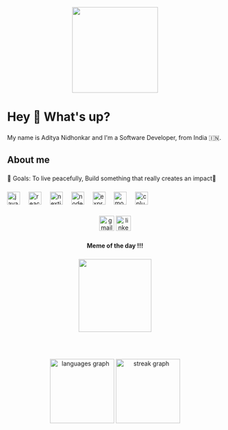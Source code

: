 <div align="center">
  <img height="200" src="https://user-images.githubusercontent.com/74038190/235224431-e8c8c12e-6826-47f1-89fb-2ddad83b3abf.gif"  />
</div>

###

<h1 align="left">Hey 👋 What's up?</h1>

###

<p align="left">My name is Aditya Nidhonkar and I'm a Software Developer, from India 🇮🇳.</p>

###

<h2 align="left">About me</h2>

###

<p align="left">🎯 Goals: To live peacefully,  Build something that really creates an impact🚀</p>

###

<div align="left">
  <img src="https://img.shields.io/badge/JavaScript-F7DF1E?logo=javascript&logoColor=black&style=for-the-badge" height="30" alt="javascript logo"  />
  <img width="12" />
  <img src="https://img.shields.io/badge/React-61DAFB?logo=react&logoColor=black&style=for-the-badge" height="30" alt="react logo"  />
  <img width="12" />
  <img src="https://img.shields.io/badge/next.js-000000?style=for-the-badge&logo=nextdotjs&logoColor=white" height="30" alt="nextjs logo"  />
  <img width="12" />
  <img src="https://img.shields.io/badge/Node.js-339933?logo=nodedotjs&logoColor=white&style=for-the-badge" height="30" alt="nodejs logo"  />
  <img width="12" />
  <img src="https://img.shields.io/badge/Express-000000?logo=express&logoColor=white&style=for-the-badge" height="30" alt="express logo"  />
  <img width="12" />
  <img src="https://img.shields.io/badge/MongoDB-47A248?logo=mongodb&logoColor=white&style=for-the-badge" height="30" alt="mongodb logo"  />
  <img width="12" />
  <img src="https://img.shields.io/badge/C++-00599C?logo=cplusplus&logoColor=white&style=for-the-badge" height="30" alt="cplusplus logo"  />
  <img width="12" />
</div>

###

<div align="center">
  <img src="https://img.shields.io/static/v1?message=Gmail&logo=gmail&label=&color=D14836&logoColor=white&labelColor=&style=for-the-badge" height="35" alt="gmail logo"  />
  <img src="https://img.shields.io/static/v1?message=LinkedIn&logo=linkedin&label=&color=0077B5&logoColor=white&labelColor=&style=for-the-badge" height="35" alt="linkedin logo"  />
</div>

###

<h4 align="center">Meme of the day !!!</h4>

###

<div align="center">
  <img height="170" src="https://i.pinimg.com/originals/81/d2/bf/81d2bffd2d12c8275ab2c708b3fd5297.gif"  />
</div>

###

<br clear="both">

<!--<img src="https://raw.githubusercontent.com/Atnid21/Atnid21/output/snake.svg" alt="Snake animation" /> -->

###

<div align="center">
<!--   <img src="https://github-readme-stats.vercel.app/api?username=Atnid21&hide_title=false&hide_rank=false&show_icons=true&include_all_commits=true&count_private=true&disable_animations=false&theme=dracula&locale=en&hide_border=false&order=1" height="150" alt="stats graph"  /> -->
  <img src="https://github-readme-stats.vercel.app/api/top-langs?username=AdityaNidhonkar2004&locale=en&hide_title=false&layout=compact&card_width=320&langs_count=5&theme=dracula&hide_border=false&order=2" height="150" alt="languages graph"  />
  <img src="https://streak-stats.demolab.com?user=AdityaNidhonkar2004&locale=en&mode=daily&theme=dracula&hide_border=false&border_radius=5&order=3" height="150" alt="streak graph"  />
</div>



###
